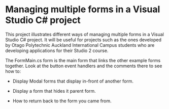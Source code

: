 # Managing multiple forms in a Visual Studio C# project

This project illustrates different ways of managing multiple forms in a Visual Studio C# project. It will be useful for projects such as the ones developed by Otago Polytechnic Auckland International Campus students who are developing applications for their Studio 2 course.

The FormMain.cs form is the main form that links the other example forms together. Look at the button event handlers and the comments there to see how to:

- Display Modal forms that display in-front of another form.

- Display a form that hides it parent form.

- How to return back to the form you came from. 
